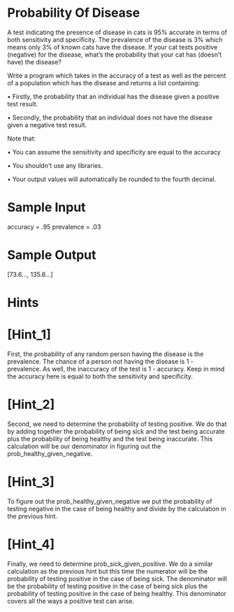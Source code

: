 # Probability Of Disease

  A test indicating the presence of disease in cats is 95% accurate in terms of
  both sensitivity and specificity. The prevalence of the disease is 3% which means
  only 3% of known cats have the disease. If your cat tests positive (negative)
  for the disease, what’s the probability that your cat has (doesn’t have) the disease?

  Write a program which takes in the accuracy of a test as well as the percent of
  a population which has the disease and returns a list containing:

  • Firstly, the probability that an individual has the disease given a positive 
    test result.

  • Secondly, the probability that an individual does not have the disease given 
    a negative test result.

  Note that:

  • You can assume the sensitivity and specificity are equal to the accuracy

  • You shouldn't use any libraries.

  • Your output values will automatically be rounded to the fourth decimal.
  
# Sample Input

accuracy = .95
prevalence = .03

# Sample Output

[73.6…, 135.6…]

# Hints

# [Hint_1]

  First, the probability of any random person having the disease is the prevalence.
  The chance of a person not having the disease is 1 - prevalence. As well,
  the inaccuracy of the test is 1 - accuracy. Keep in mind the accuracy here
  is equal to both the sensitivity and specificity.

# [Hint_2]

  Second, we need to determine the probability of testing positive.
  We do that by adding together the probability of being sick and the test being accurate
  plus the probability of being healthy and the test being inaccurate. This calculation
  will be our denominator in figuring out the prob_healthy_given_negative.

# [Hint_3]

  To figure out the prob_healthy_given_negative we put the probability of testing
  negative in the case of being healthy and divide by the calculation in the previous hint.
  
# [Hint_4]

  Finally, we need to determine prob_sick_given_positive. We do a similar calculation as
  the previous hint but this time the numerator will be the probability of testing
  positive in the case of being sick. The denominator will be the probability of
  testing positive in the case of being sick plus the probability of testing positive
  in the case of being healthy. This denominator covers all the ways a positive test can arise.
